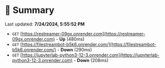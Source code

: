 # 📖 Summary
Last updated: **7/24/2024, 5:55:52 PM**

- `GET` [https://restreamer-09gx.onrender.com](https://restreamer-09gx.onrender.com) - **Up** (480ms)
- `GET` [https://filestreambot-b5k6.onrender.com/](https://filestreambot-b5k6.onrender.com/) - **Down** (290ms)
- `GET` [https://jupyterlab-python3-12-3.onrender.com](https://jupyterlab-python3-12-3.onrender.com) - **Down** (208ms)
